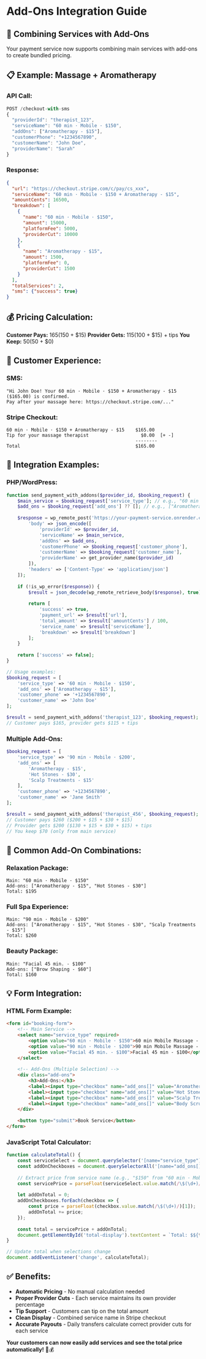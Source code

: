 # Add-Ons Integration Guide

## 🎯 Combining Services with Add-Ons

Your payment service now supports combining main services with add-ons to create bundled pricing.

## 📋 Example: Massage + Aromatherapy

### API Call:
```javascript
POST /checkout-with-sms
{
  "providerId": "therapist_123",
  "serviceName": "60 min · Mobile · $150",
  "addOns": ["Aromatherapy - $15"],
  "customerPhone": "+1234567890",
  "customerName": "John Doe",
  "providerName": "Sarah"
}
```

### Response:
```json
{
  "url": "https://checkout.stripe.com/c/pay/cs_xxx",
  "serviceName": "60 min · Mobile · $150 + Aromatherapy - $15",
  "amountCents": 16500,
  "breakdown": [
    {
      "name": "60 min · Mobile · $150",
      "amount": 15000,
      "platformFee": 5000,
      "providerCut": 10000
    },
    {
      "name": "Aromatherapy - $15", 
      "amount": 1500,
      "platformFee": 0,
      "providerCut": 1500
    }
  ],
  "totalServices": 2,
  "sms": {"success": true}
}
```

## 💰 Pricing Calculation:

**Customer Pays:** $165 ($150 + $15)
**Provider Gets:** $115 ($100 + $15) + tips
**You Keep:** $50 ($50 + $0)

## 📱 Customer Experience:

### SMS:
```
"Hi John Doe! Your 60 min · Mobile · $150 + Aromatherapy - $15 ($165.00) is confirmed. 
Pay after your massage here: https://checkout.stripe.com/..."
```

### Stripe Checkout:
```
60 min · Mobile · $150 + Aromatherapy - $15    $165.00
Tip for your massage therapist                   $0.00  [+ -]
                                               --------
Total                                          $165.00
```

## 🔧 Integration Examples:

### PHP/WordPress:
```php
function send_payment_with_addons($provider_id, $booking_request) {
    $main_service = $booking_request['service_type']; // e.g., "60 min · Mobile · $150"
    $add_ons = $booking_request['add_ons'] ?? []; // e.g., ["Aromatherapy - $15", "Hot Stones - $30"]
    
    $response = wp_remote_post('https://your-payment-service.onrender.com/checkout-with-sms', [
        'body' => json_encode([
            'providerId' => $provider_id,
            'serviceName' => $main_service,
            'addOns' => $add_ons,
            'customerPhone' => $booking_request['customer_phone'],
            'customerName' => $booking_request['customer_name'],
            'providerName' => get_provider_name($provider_id)
        ]),
        'headers' => ['Content-Type' => 'application/json']
    ]);
    
    if (!is_wp_error($response)) {
        $result = json_decode(wp_remote_retrieve_body($response), true);
        
        return [
            'success' => true,
            'payment_url' => $result['url'],
            'total_amount' => $result['amountCents'] / 100,
            'service_name' => $result['serviceName'],
            'breakdown' => $result['breakdown']
        ];
    }
    
    return ['success' => false];
}

// Usage examples:
$booking_request = [
    'service_type' => '60 min · Mobile · $150',
    'add_ons' => ['Aromatherapy - $15'],
    'customer_phone' => '+1234567890',
    'customer_name' => 'John Doe'
];

$result = send_payment_with_addons('therapist_123', $booking_request);
// Customer pays $165, provider gets $115 + tips
```

### Multiple Add-Ons:
```php
$booking_request = [
    'service_type' => '90 min · Mobile · $200',
    'add_ons' => [
        'Aromatherapy - $15',
        'Hot Stones - $30',
        'Scalp Treatments - $15'
    ],
    'customer_phone' => '+1234567890',
    'customer_name' => 'Jane Smith'
];

$result = send_payment_with_addons('therapist_456', $booking_request);
// Customer pays $260 ($200 + $15 + $30 + $15)
// Provider gets $200 ($130 + $15 + $30 + $15) + tips
// You keep $70 (only from main service)
```

## 🎯 Common Add-On Combinations:

### Relaxation Package:
```
Main: "60 min · Mobile · $150"
Add-ons: ["Aromatherapy - $15", "Hot Stones - $30"]
Total: $195
```

### Full Spa Experience:
```
Main: "90 min · Mobile · $200"
Add-ons: ["Aromatherapy - $15", "Hot Stones - $30", "Scalp Treatments - $15"]
Total: $260
```

### Beauty Package:
```
Main: "Facial 45 min. - $100"
Add-ons: ["Brow Shaping - $60"]
Total: $160
```

## 💡 Form Integration:

### HTML Form Example:
```html
<form id="booking-form">
    <!-- Main Service -->
    <select name="service_type" required>
        <option value="60 min · Mobile · $150">60 min Mobile Massage - $150</option>
        <option value="90 min · Mobile · $200">90 min Mobile Massage - $200</option>
        <option value="Facial 45 min. - $100">Facial 45 min - $100</option>
    </select>
    
    <!-- Add-Ons (Multiple Selection) -->
    <div class="add-ons">
        <h3>Add-Ons:</h3>
        <label><input type="checkbox" name="add_ons[]" value="Aromatherapy - $15"> Aromatherapy (+$15)</label>
        <label><input type="checkbox" name="add_ons[]" value="Hot Stones - $30"> Hot Stones (+$30)</label>
        <label><input type="checkbox" name="add_ons[]" value="Scalp Treatments - $15"> Scalp Treatment (+$15)</label>
        <label><input type="checkbox" name="add_ons[]" value="Body Scrubs / Wraps - $40"> Body Scrub (+$40)</label>
    </div>
    
    <button type="submit">Book Service</button>
</form>
```

### JavaScript Total Calculator:
```javascript
function calculateTotal() {
    const serviceSelect = document.querySelector('[name="service_type"]');
    const addOnCheckboxes = document.querySelectorAll('[name="add_ons[]"]:checked');
    
    // Extract price from service name (e.g., "$150" from "60 min · Mobile · $150")
    const servicePrice = parseFloat(serviceSelect.value.match(/\$(\d+)/)[1]);
    
    let addOnTotal = 0;
    addOnCheckboxes.forEach(checkbox => {
        const price = parseFloat(checkbox.value.match(/\$(\d+)/)[1]);
        addOnTotal += price;
    });
    
    const total = servicePrice + addOnTotal;
    document.getElementById('total-display').textContent = `Total: $${total}`;
}

// Update total when selections change
document.addEventListener('change', calculateTotal);
```

## ✅ Benefits:

- **Automatic Pricing** - No manual calculation needed
- **Proper Provider Cuts** - Each service maintains its own provider percentage
- **Tip Support** - Customers can tip on the total amount
- **Clean Display** - Combined service name in Stripe checkout
- **Accurate Payouts** - Daily transfers calculate correct provider cuts for each service

**Your customers can now easily add services and see the total price automatically!** 🚀💰
